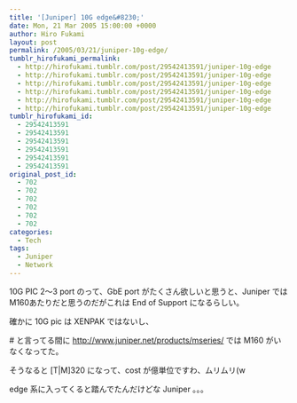 ```yaml
---
title: '[Juniper] 10G edge&#8230;'
date: Mon, 21 Mar 2005 15:00:00 +0000
author: Hiro Fukami
layout: post
permalink: /2005/03/21/juniper-10g-edge/
tumblr_hirofukami_permalink:
  - http://hirofukami.tumblr.com/post/29542413591/juniper-10g-edge
  - http://hirofukami.tumblr.com/post/29542413591/juniper-10g-edge
  - http://hirofukami.tumblr.com/post/29542413591/juniper-10g-edge
  - http://hirofukami.tumblr.com/post/29542413591/juniper-10g-edge
  - http://hirofukami.tumblr.com/post/29542413591/juniper-10g-edge
  - http://hirofukami.tumblr.com/post/29542413591/juniper-10g-edge
tumblr_hirofukami_id:
  - 29542413591
  - 29542413591
  - 29542413591
  - 29542413591
  - 29542413591
  - 29542413591
original_post_id:
  - 702
  - 702
  - 702
  - 702
  - 702
  - 702
categories:
  - Tech
tags:
  - Juniper
  - Network
---
```

<div class="section">
  <p>
    10G PIC 2～3 port のって、GbE port がたくさん欲しいと思うと、Juniper では M160あたりだと思うのだがこれは End of Support になるらしい。
  </p>
  
  <p>
    確かに 10G pic は XENPAK ではないし、
  </p>
  
  <p>
    # と言ってる間に <a href="http://www.juniper.net/products/mseries/" target="_blank"><a href="http://www.juniper.net/products/mseries/" target="_blank">http://www.juniper.net/products/mseries/</a></a> では M160 がいなくなってた。
  </p>
  
  <p>
    そうなると [T|M]320 になって、cost が億単位ですわ、ムリムリ(w
  </p>
  
  <p>
    edge 系に入ってくると踏んでたんだけどな Juniper 。。。
  </p>
</div>